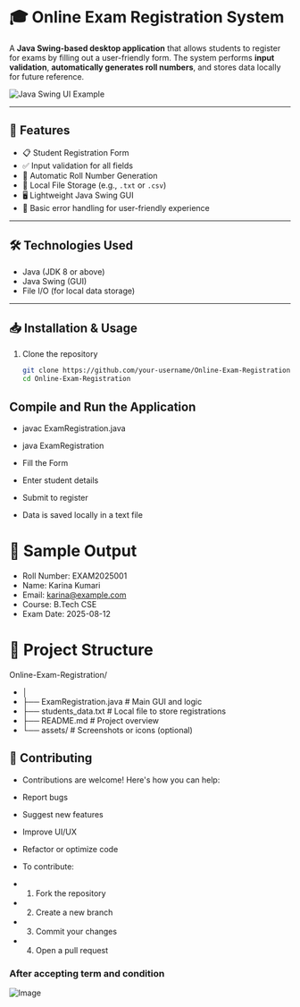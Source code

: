# 🎓 Online Exam Registration System

A **Java Swing-based desktop application** that allows students to register for exams by filling out a user-friendly form. The system performs **input validation**, **automatically generates roll numbers**, and stores data locally for future reference.

![Java Swing UI Example](https://github.com/user-attachments/assets/1cfa5ba9-e2a0-4e16-a076-ba355c389b63)

---

## 🚀 Features

- 📋 Student Registration Form
- ✅ Input validation for all fields
- 🔢 Automatic Roll Number Generation
- 💾 Local File Storage (e.g., `.txt` or `.csv`)
- 🖥️ Lightweight Java Swing GUI
- 🔐 Basic error handling for user-friendly experience

---

## 🛠️ Technologies Used

- Java (JDK 8 or above)
- Java Swing (GUI)
- File I/O (for local data storage)

---

## 📥 Installation & Usage

1. Clone the repository
   ```bash
   git clone https://github.com/your-username/Online-Exam-Registration.git
   cd Online-Exam-Registration

## Compile and Run the Application

- javac ExamRegistration.java
- java ExamRegistration
- Fill the Form

- Enter student details

- Submit to register

- Data is saved locally in a text file

# 🧾 Sample Output

- Roll Number: EXAM2025001
- Name: Karina Kumari
- Email: karina@example.com
- Course: B.Tech CSE
- Exam Date: 2025-08-12
# 📁 Project Structure

Online-Exam-Registration/
- │
- ├── ExamRegistration.java        # Main GUI and logic
- ├── students_data.txt            # Local file to store registrations
- ├── README.md                    # Project overview
- └── assets/                      # Screenshots or icons (optional)
## 🙌 Contributing
- Contributions are welcome! Here's how you can help:

- Report bugs

- Suggest new features

- Improve UI/UX

- Refactor or optimize code

- To contribute:

- 1. Fork the repository
- 2. Create a new branch
- 3. Commit your changes
- 4. Open a pull request

### After accepting term and  condition
![Image](https://github.com/user-attachments/assets/1e8d6021-64dd-428b-b832-a2a7d6526063)
